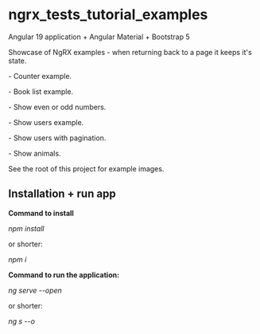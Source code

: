 # ngrx\_tests\_tutorial\_examples

Angular 19 application + Angular Material + Bootstrap 5

Showcase of NgRX examples - when returning back to a page it keeps it's state.

\- Counter example.

\- Book list example.

\- Show even or odd numbers.

\- Show users example.

\- Show users with pagination.

\- Show animals.

See the root of this project for example images.

## Installation + run app

**Command to install**

_npm install_

or shorter:

_npm i_

**Command to run the application:**

_ng serve --open_

or shorter:

_ng s --o_